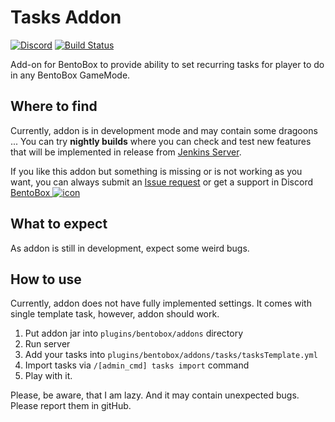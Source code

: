 # Tasks Addon
[![Discord](https://img.shields.io/discord/272499714048524288.svg?logo=discord)](https://discord.bentobox.world)
[![Build Status](https://ci.codemc.org/buildStatus/icon?job=BONNePlayground/Tasks)](https://ci.codemc.org/job/BONNePlayground/job/Tasks/)

Add-on for BentoBox to provide ability to set recurring tasks for player to do in any BentoBox GameMode.

## Where to find

Currently, addon is in development mode and may contain some dragoons ...
You can try **nightly builds** where you can check and test new features that will be implemented in release from [Jenkins Server](https://ci.codemc.org/job/BONNePlayground/job/Tasks/lastStableBuild/).

If you like this addon but something is missing or is not working as you want, you can always submit an [Issue request](https://github.com/BONNePlayground/Tasks/issues) or get a support in Discord [BentoBox ![icon](https://avatars2.githubusercontent.com/u/41555324?s=15&v=4)](https://discord.bentobox.world)

## What to expect

As addon is still in development, expect some weird bugs.

## How to use

Currently, addon does not have fully implemented settings. It comes with single template task, however, addon should work.

1. Put addon jar into `plugins/bentobox/addons` directory
2. Run server
3. Add your tasks into `plugins/bentobox/addons/tasks/tasksTemplate.yml`
4. Import tasks via `/[admin_cmd] tasks import` command
5. Play with it.

Please, be aware, that I am lazy. And it may contain unexpected bugs. Please report them in gitHub.